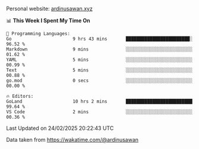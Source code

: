 Personal website: [ardinusawan.xyz](https://ardinusawan.xyz)

<!--START_SECTION:waka-->
📊 **This Week I Spent My Time On** 

```text
💬 Programming Languages: 
Go                       9 hrs 43 mins       ████████████████████████░   96.52 % 
Markdown                 9 mins              ░░░░░░░░░░░░░░░░░░░░░░░░░   01.62 % 
YAML                     5 mins              ░░░░░░░░░░░░░░░░░░░░░░░░░   00.99 % 
Text                     5 mins              ░░░░░░░░░░░░░░░░░░░░░░░░░   00.88 % 
go.mod                   0 secs              ░░░░░░░░░░░░░░░░░░░░░░░░░   00.00 % 

🔥 Editors: 
GoLand                   10 hrs 2 mins       █████████████████████████   99.64 % 
VS Code                  2 mins              ░░░░░░░░░░░░░░░░░░░░░░░░░   00.36 % 
```


 Last Updated on 24/02/2025 20:22:43 UTC
<!--END_SECTION:waka-->
Data taken from https://wakatime.com/@ardinusawan
